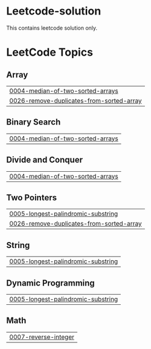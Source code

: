 # Leetcode-solution
This contains leetcode solution only.

<!---LeetCode Topics Start-->
# LeetCode Topics
## Array
|  |
| ------- |
| [0004-median-of-two-sorted-arrays](https://github.com/Rajugupta1234185/Leetcode-Solution/tree/master/0004-median-of-two-sorted-arrays) |
| [0026-remove-duplicates-from-sorted-array](https://github.com/Rajugupta1234185/Leetcode-Solution/tree/master/0026-remove-duplicates-from-sorted-array) |
## Binary Search
|  |
| ------- |
| [0004-median-of-two-sorted-arrays](https://github.com/Rajugupta1234185/Leetcode-Solution/tree/master/0004-median-of-two-sorted-arrays) |
## Divide and Conquer
|  |
| ------- |
| [0004-median-of-two-sorted-arrays](https://github.com/Rajugupta1234185/Leetcode-Solution/tree/master/0004-median-of-two-sorted-arrays) |
## Two Pointers
|  |
| ------- |
| [0005-longest-palindromic-substring](https://github.com/Rajugupta1234185/Leetcode-Solution/tree/master/0005-longest-palindromic-substring) |
| [0026-remove-duplicates-from-sorted-array](https://github.com/Rajugupta1234185/Leetcode-Solution/tree/master/0026-remove-duplicates-from-sorted-array) |
## String
|  |
| ------- |
| [0005-longest-palindromic-substring](https://github.com/Rajugupta1234185/Leetcode-Solution/tree/master/0005-longest-palindromic-substring) |
## Dynamic Programming
|  |
| ------- |
| [0005-longest-palindromic-substring](https://github.com/Rajugupta1234185/Leetcode-Solution/tree/master/0005-longest-palindromic-substring) |
## Math
|  |
| ------- |
| [0007-reverse-integer](https://github.com/Rajugupta1234185/Leetcode-Solution/tree/master/0007-reverse-integer) |
<!---LeetCode Topics End-->
